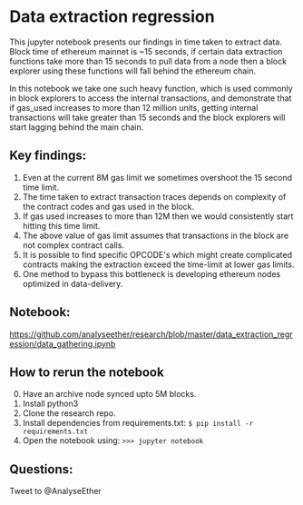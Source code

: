 # Data extraction regression
This jupyter notebook presents our findings in time taken to extract data. Block time of ethereum mainnet is ~15 seconds, if certain data extraction functions take more than 15 seconds to pull data from a node then a block explorer using these functions will fall behind the ethereum chain.

In this notebook we take one such heavy function, which is used commonly in block explorers to access the internal transactions, and demonstrate that if gas_used increases to more than 12 million units, getting internal transactions will take greater than 15 seconds and the block explorers will start lagging behind the main chain. 

## Key findings:
1. Even at the current 8M gas limit we sometimes overshoot the 15 second time limit.
2. The time taken to extract transaction traces depends on complexity of the contract codes and gas used in the block.
3. If gas used increases to more than 12M then we would consistently start hitting this time limit.
4. The above value of gas limit assumes that transactions in the block are not complex contract calls.
5. It is possible to find specific OPCODE's which might create complicated contracts making the extraction exceed the time-limit at lower gas limits. 
6. One method to bypass this bottleneck is developing ethereum nodes optimized in data-delivery.

## Notebook: 
https://github.com/analyseether/research/blob/master/data_extraction_regression/data_gathering.ipynb

## How to rerun the notebook
0. Have an archive node synced upto 5M blocks.
1. Install python3
2. Clone the research repo.
3. Install dependencies from requirements.txt: `$ pip install -r requirements.txt`
4. Open the notebook using: `>>> jupyter notebook`

## Questions:
Tweet to @AnalyseEther
